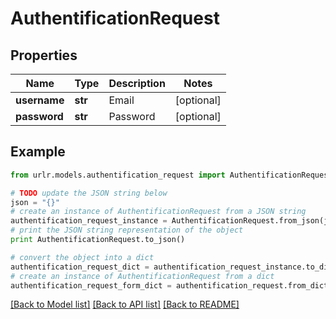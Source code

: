 # AuthentificationRequest


## Properties

Name | Type | Description | Notes
------------ | ------------- | ------------- | -------------
**username** | **str** | Email | [optional] 
**password** | **str** | Password | [optional] 

## Example

```python
from urlr.models.authentification_request import AuthentificationRequest

# TODO update the JSON string below
json = "{}"
# create an instance of AuthentificationRequest from a JSON string
authentification_request_instance = AuthentificationRequest.from_json(json)
# print the JSON string representation of the object
print AuthentificationRequest.to_json()

# convert the object into a dict
authentification_request_dict = authentification_request_instance.to_dict()
# create an instance of AuthentificationRequest from a dict
authentification_request_form_dict = authentification_request.from_dict(authentification_request_dict)
```
[[Back to Model list]](../README.md#documentation-for-models) [[Back to API list]](../README.md#documentation-for-api-endpoints) [[Back to README]](../README.md)


